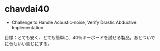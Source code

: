 # chavdai40
 - Challenge to Handle Acoustic-noise, Verify Drastic Abductive Implementation.

目標：とても安く、とても簡単に、40％キーボードを試せる製品。あとついでに音もいい感じにする。
